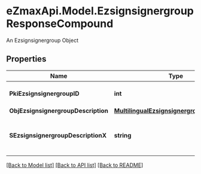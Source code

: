 # eZmaxApi.Model.EzsignsignergroupResponseCompound
An Ezsignsignergroup Object

## Properties

Name | Type | Description | Notes
------------ | ------------- | ------------- | -------------
**PkiEzsignsignergroupID** | **int** | The unique ID of the Ezsignsignergroup | 
**ObjEzsignsignergroupDescription** | [**MultilingualEzsignsignergroupDescription**](MultilingualEzsignsignergroupDescription.md) |  | 
**SEzsignsignergroupDescriptionX** | **string** | The Description of the Ezsignsignergroup in the language of the requester | [optional] 

[[Back to Model list]](../README.md#documentation-for-models) [[Back to API list]](../README.md#documentation-for-api-endpoints) [[Back to README]](../README.md)

